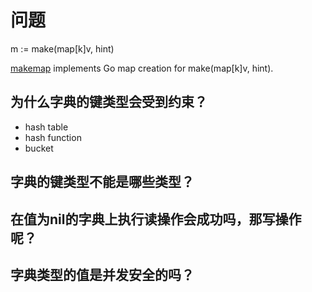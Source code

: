 # 问题

m := make(map[k]v, hint)

[makemap](https://github.com/golang/go/blob/master/src/runtime/map.go#L303) implements Go map creation for make(map[k]v, hint).


## 为什么字典的键类型会受到约束？

- hash table
- hash function
- bucket


## 字典的键类型不能是哪些类型？


## 在值为nil的字典上执行读操作会成功吗，那写操作呢？


## 字典类型的值是并发安全的吗？